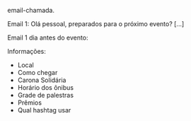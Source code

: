 email-chamada.

Email 1:
Olá pessoal, preparados para o próximo evento? [...]



Email 1 dia antes do evento:

Informações:
- Local
- Como chegar
- Carona Solidária
- Horário dos ônibus
- Grade de palestras
- Prêmios
- Qual hashtag usar